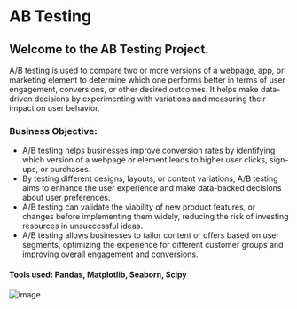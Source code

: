 # AB Testing
## Welcome to the AB Testing Project.
A/B testing is used to compare two or more versions of a webpage, app, or marketing element to determine which one performs better in terms of user engagement, conversions, or other desired outcomes. It helps make data-driven decisions by experimenting with variations and measuring their impact on user behavior.

### Business Objective:
* A/B testing helps businesses improve conversion rates by identifying which version of a webpage or element leads to higher user clicks, sign-ups, or purchases.
* By testing different designs, layouts, or content variations, A/B testing aims to enhance the user experience and make data-backed decisions about user preferences.
* A/B testing can validate the viability of new product features, or changes before implementing them widely, reducing the risk of investing resources in unsuccessful ideas.
* A/B testing allows businesses to tailor content or offers based on user segments, optimizing the experience for different customer groups and improving overall engagement and conversions.

#### Tools used: Pandas, Matplotlib, Seaborn, Scipy

![image](https://github.com/Nirali227/AB-testing/assets/76995087/49a55460-37c4-41c5-9299-d2a71b7f7078)











